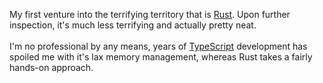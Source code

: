 My first venture into the terrifying territory that is [Rust](https://rustlang.org). Upon further inspection, it's much less terrifying and actually pretty neat.
\
\
I'm no professional by any means, years of [TypeScript](https://typescriptlang.org) development has spoiled me with it's lax memory management, whereas Rust takes a fairly hands-on approach.
